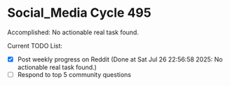 # Social_Media Cycle 495

Accomplished: No actionable real task found.

Current TODO List:

- [x] Post weekly progress on Reddit  (Done at Sat Jul 26 22:56:58 2025: No actionable real task found.)
- [ ] Respond to top 5 community questions